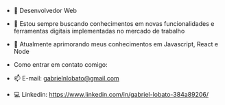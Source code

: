 - 👋 Desenvolvedor Web
- 👀 Estou sempre buscando conhecimentos em novas funcionalidades e ferramentas digitais implementadas no mercado de trabalho
- 🌱 Atualmente aprimorando meus conhecimentos em Javascript, React e Node

- Como entrar em contato comigo:
- 📫 E-mail: gabrielnlobato@gmail.com
- 💻 Linkedin: https://www.linkedin.com/in/gabriel-lobato-384a89206/

<!---
GabrielLobato/GabrielLobato is a ✨ special ✨ repository because its `README.md` (this file) appears on your GitHub profile.
You can click the Preview link to take a look at your changes.
--->
